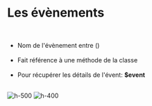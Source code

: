 <!-- .slide: class="sfeir-basic-slide" -->
# Les évènements
<br>
<ul>
    <li>Nom de l'évènement entre ()</li><br>
    <li>Fait référence à une méthode de la classe</li><br>
    <li>Pour récupérer les détails de l'évent: <strong>$event</strong></li>
</ul>
<br>
<div class="flex-row">
    <img alt="h-500" src="assets/images/school/event/event_ts.png" />
    <img alt="h-400" src="assets/images/school/event/event_html.png" />
</div>
